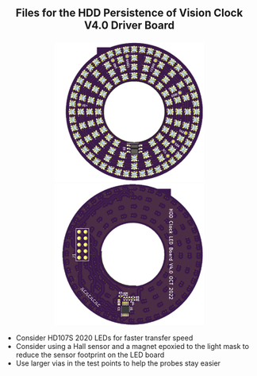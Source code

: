 ## <p align="center">Files for the HDD Persistence of Vision Clock V4.0 Driver Board</p>
<p align="center">
<img src="https://github.com/TickingClocks/HDD-Persistence-of-Vision-Clock_V4/blob/main/Images/HDDCLK_V4.0_LED%20Board_Top_edit.png" width="300"> <img src="https://github.com/TickingClocks/HDD-Persistence-of-Vision-Clock_V4/blob/main/Images/HDDCLK_V4.0_LED%20Board_bottom_edit.png" width="300">
</p>

- Consider HD107S 2020 LEDs for faster transfer speed
- Consider using a Hall sensor and a magnet epoxied to the light mask to reduce the sensor footprint on the LED board
- Use larger vias in the test points to help the probes stay easier
